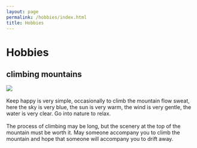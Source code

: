 ```yaml
---
layout: page
permalink: /hobbies/index.html
title: Hobbies
---
```


# Hobbies

## climbing mountains

<div class="third">
<img src="./images/山.jpg">
</div>
<br>Keep happy is very simple, occasionally to climb the mountain flow sweat, here the sky is very blue, the sun is very warm, the wind is very gentle, the water is very clear. Go into nature to relax.</br>
<br>The process of climbing may be long, but the scenery at the top of the mountain must be worth it. May someone accompany you to climb the mountain and hope that someone will accompany you to drift away.</br>

